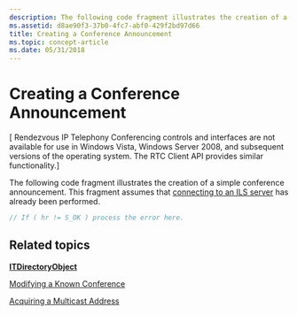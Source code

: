 ```yaml
---
description: The following code fragment illustrates the creation of a simple conference announcement. This fragment assumes that connecting to an ILS server has already been performed.
ms.assetid: d8ae90f3-37b0-4fc7-abf0-429f2bd97d66
title: Creating a Conference Announcement
ms.topic: concept-article
ms.date: 05/31/2018
---
```


# Creating a Conference Announcement

\[ Rendezvous IP Telephony Conferencing controls and interfaces are not available for use in Windows Vista, Windows Server 2008, and subsequent versions of the operating system. The RTC Client API provides similar functionality.\]

The following code fragment illustrates the creation of a simple conference announcement. This fragment assumes that [connecting to an ILS server](connecting-to-an-ils-server.md) has already been performed.


```C++
// If ( hr != S_OK ) process the error here. 
```



## Related topics

<dl> <dt>

[**ITDirectoryObject**](/windows/desktop/api/Rend/nn-rend-itdirectoryobject)
</dt> <dt>

[Modifying a Known Conference](modifying-a-known-conference.md)
</dt> <dt>

[Acquiring a Multicast Address](acquiring-a-multicast-address.md)
</dt> </dl>

 

 



